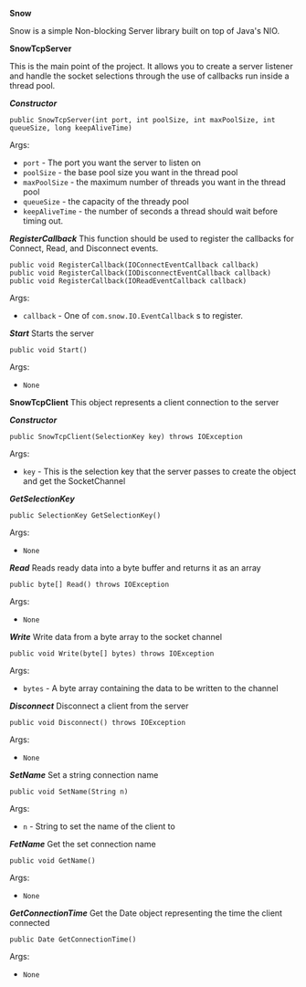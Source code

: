 **Snow**

Snow is a simple Non-blocking Server library built on top of Java's NIO. 

****SnowTcpServer****

This is the main point of the project. It allows you to create a server listener and handle the socket selections through the use of callbacks run inside a thread pool.


***Constructor***

    public SnowTcpServer(int port, int poolSize, int maxPoolSize, int queueSize, long keepAliveTime)

Args:

* `port` - The port you want the server to listen on
* `poolSize` - the base pool size you want in the thread pool
* `maxPoolSize` - the maximum number of threads you want in the thread pool
* `queueSize` - the capacity of the thready pool
* `keepAliveTime` - the number of seconds a thread should wait before timing out.


***RegisterCallback***
This function should be used to register the callbacks for Connect, Read, and Disconnect events.

    public void RegisterCallback(IOConnectEventCallback callback)
    public void RegisterCallback(IODisconnectEventCallback callback)
    public void RegisterCallback(IOReadEventCallback callback)

Args:

* `callback` - One of `com.snow.IO.EventCallback` s  to register.

***Start***
Starts the server

    public void Start()

Args:

* `None`


****SnowTcpClient****
This object represents a client connection to the server

***Constructor***
    
    public SnowTcpClient(SelectionKey key) throws IOException

Args:

* `key` - This is the selection key that the server passes to create the object and get the SocketChannel

***GetSelectionKey***

    public SelectionKey GetSelectionKey()

Args:

* `None`

***Read***
Reads ready data into a byte buffer and returns it as an array

    public byte[] Read() throws IOException

Args:

* `None`


***Write***
Write data from a byte array to the socket channel

    public void Write(byte[] bytes) throws IOException

Args:

* `bytes` - A byte array containing the data to be written to the channel

***Disconnect***
Disconnect a client from the server

    public void Disconnect() throws IOException

Args:

* `None`

***SetName***
Set a string connection name

    public void SetName(String n)

Args:

* `n` - String to set the name of the client to

***FetName***
Get the set connection name

    public void GetName()

Args:

* `None`


***GetConnectionTime***
Get the Date object representing the time the client connected

    public Date GetConnectionTime()

Args:

* `None`	